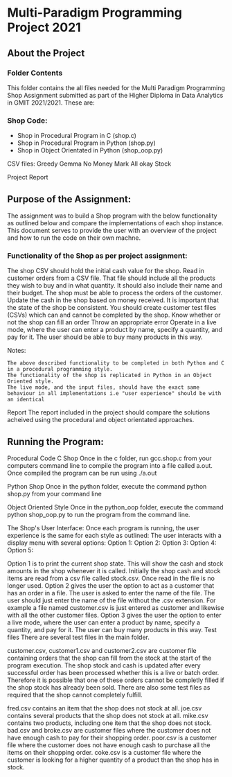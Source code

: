 # Multi-Paradigm Programming Project 2021

## About the Project

### Folder Contents

This folder contains the all files needed for the Multi Paradigm Programming Shop Assignment submitted as part of the Higher Diploma in Data Analytics in GMIT 2021/2021. 
These are:

### Shop Code:
- Shop in Procedural Program in C (shop.c)
- Shop in Procedural Program in Python (shop.py)
- Shop in Object Orientated in Python (shop_oop.py)


CSV files:	Greedy Gemma
	No Money Mark
	All okay
	Stock

Project Report 

## Purpose of the Assignment: 

The assignment was to build a Shop program with the below functionality as outlined below and compare the implementations of each shop instance. This document serves to provide the user with an overview of the project and how to run the code on their own machne. 

### Functionality of the Shop as per project assignment:

The shop CSV should hold the initial cash value for the shop.
Read in customer orders from a CSV file.
	That file should include all the products they wish to buy and in what quantity.
	It should also include their name and their budget.
The shop must be able to process the orders of the customer.
	Update the cash in the shop based on money received.
		It is important that the state of the shop be consistent.
		You should create customer test files (CSVs) which can and cannot be completed by the shop.
	Know whether or not the shop can fill an order
		Throw an appropriate error
Operate in a live mode, where the user can enter a product by name, specify a quantity, and pay for it. The user should be able to buy many products in this way.

Notes:

	The above described functionality to be completed in both Python and C in a procedural programming style.
	The functionality of the shop is replicated in Python in an Object Oriented style.
	The live mode, and the input files, should have the exact same behaviour in all implementations i.e "user experience" should be with an identical

Report
The report included in the project should compare the solutions acheived using the procedural and object orientated approaches.

## Running the Program:

Procedural Code
C Shop
	Once in the c folder, run gcc.shop.c from your computers command line to compile the program into a file called a.out. Once compiled the program can be run using  ./a.out  

Python Shop
	Once in the python folder, execute the command python shop.py from your command line

Object Oriented Style
	Once in the python_oop folder, execute the command python shop_oop.py to run the program from the command line.


The Shop's User Interface:
	Once each program is running, the user experience is the same for each style as outlined:
		The user interacts with a display menu with several options: 
			Option 1:
			Option 2:
			Option 3:
			Option 4:
			Option 5:
	


Option 1 is to print the current shop state. This will show the cash and stock amounts in the shop whenever it is called. Initially the shop cash and stock items are read from a csv file called stock.csv. Once read in the file is no longer used.
Option 2 gives the user the option to act as a customer that has an order in a file. The user is asked to enter the name of the file. The user should just enter the name of the file without the .csv extension. For example a file named customer.csv is just entered as customer and likewise with all the other customer files.
Option 3 gives the user the option to enter a live mode, where the user can enter a product by name, specify a quantity, and pay for it. The user can buy many products in this way.
Test files
There are several test files in the main folder.

customer.csv, customer1.csv and customer2.csv are customer file containing orders that the shop can fill from the stock at the start of the program execution. The shop stock and cash is updated after every successful order has been processed whether this is a live or batch order. Therefore it is possible that one of these orders cannot be completly filled if the shop stock has already been sold.
There are also some test files as required that the shop cannot completely fulfill.

fred.csv contains an item that the shop does not stock at all.
joe.csv contains several products that the shop does not stock at all.
mike.csv contains two products, including one item that the shop does not stock.
bad.csv and broke.csv are customer files where the customer does not have enough cash to pay for their shopping order.
poor.csv is a customer file where the customer does not have enough cash to purchase all the items on their shopping order.
coke.csv is a customer file where the customer is looking for a higher quantity of a product than the shop has in stock.
